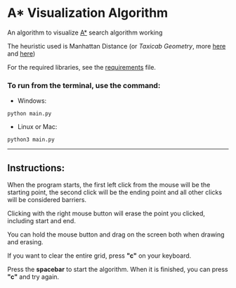 # A* Visualization Algorithm

An algorithm to visualize [A*](https://en.wikipedia.org/wiki/A*_search_algorithm) search algorithm working

The heuristic used is Manhattan Distance (or *Taxicab Geometry*, more [here](https://en.wikipedia.org/wiki/Taxicab_geometry) and [here](https://xlinux.nist.gov/dads/HTML/manhattanDistance.html))

For the required libraries, see the [requirements](../master/requirements.txt) file.

### To run from the terminal, use the command:
* Windows:
```
python main.py
```
* Linux or Mac:
```
python3 main.py
```
------
## Instructions:
When the program starts, the first left click from the mouse will be the starting point, the second click will be the ending point and all other clicks will be considered barriers.

Clicking with the right mouse button will erase the point you clicked, including start and end.

You can hold the mouse button and drag on the screen both when drawing and erasing.

If you want to clear the entire grid, press **"c"** on your keyboard.

Press the **spacebar** to start the algorithm. When it is finished, you can press **"c"** and try again.
